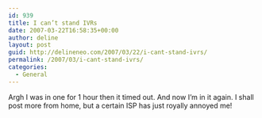 ```yaml
---
id: 939
title: I can’t stand IVRs
date: 2007-03-22T16:58:35+00:00
author: deline
layout: post
guid: http://delineneo.com/2007/03/22/i-cant-stand-ivrs/
permalink: /2007/03/i-cant-stand-ivrs/
categories:
  - General
---
```

Argh I was in one for 1 hour then it timed out. And now I&#8217;m in it again. I shall post more from home, but a certain ISP has just royally annoyed me!
